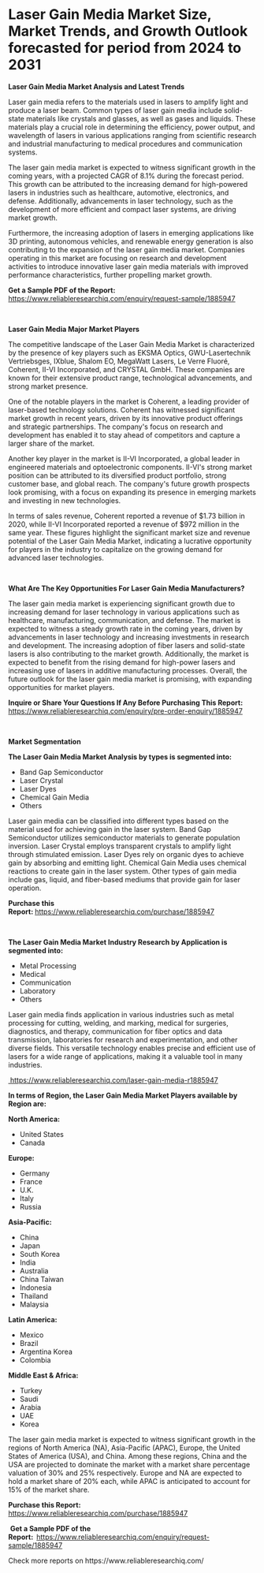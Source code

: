 <p><h1>Laser Gain Media Market Size, Market Trends, and Growth Outlook forecasted for period from 2024 to 2031</h1></p><p><strong>Laser Gain Media Market Analysis and Latest Trends</strong></p>
<p><p>Laser gain media refers to the materials used in lasers to amplify light and produce a laser beam. Common types of laser gain media include solid-state materials like crystals and glasses, as well as gases and liquids. These materials play a crucial role in determining the efficiency, power output, and wavelength of lasers in various applications ranging from scientific research and industrial manufacturing to medical procedures and communication systems.</p><p>The laser gain media market is expected to witness significant growth in the coming years, with a projected CAGR of 8.1% during the forecast period. This growth can be attributed to the increasing demand for high-powered lasers in industries such as healthcare, automotive, electronics, and defense. Additionally, advancements in laser technology, such as the development of more efficient and compact laser systems, are driving market growth.</p><p>Furthermore, the increasing adoption of lasers in emerging applications like 3D printing, autonomous vehicles, and renewable energy generation is also contributing to the expansion of the laser gain media market. Companies operating in this market are focusing on research and development activities to introduce innovative laser gain media materials with improved performance characteristics, further propelling market growth.</p></p>
<p><strong>Get a Sample PDF of the Report:&nbsp;</strong> <a href="https://www.reliableresearchiq.com/enquiry/request-sample/1885947">https://www.reliableresearchiq.com/enquiry/request-sample/1885947</a></p>
<p>&nbsp;</p>
<p><strong>Laser Gain Media Major Market Players</strong></p>
<p><p>The competitive landscape of the Laser Gain Media Market is characterized by the presence of key players such as EKSMA Optics, GWU-Lasertechnik Vertriebsges, IXblue, Shalom EO, MegaWatt Lasers, Le Verre Fluoré, Coherent, II-VI Incorporated, and CRYSTAL GmbH. These companies are known for their extensive product range, technological advancements, and strong market presence.</p><p>One of the notable players in the market is Coherent, a leading provider of laser-based technology solutions. Coherent has witnessed significant market growth in recent years, driven by its innovative product offerings and strategic partnerships. The company's focus on research and development has enabled it to stay ahead of competitors and capture a larger share of the market.</p><p>Another key player in the market is II-VI Incorporated, a global leader in engineered materials and optoelectronic components. II-VI's strong market position can be attributed to its diversified product portfolio, strong customer base, and global reach. The company's future growth prospects look promising, with a focus on expanding its presence in emerging markets and investing in new technologies.</p><p>In terms of sales revenue, Coherent reported a revenue of $1.73 billion in 2020, while II-VI Incorporated reported a revenue of $972 million in the same year. These figures highlight the significant market size and revenue potential of the Laser Gain Media Market, indicating a lucrative opportunity for players in the industry to capitalize on the growing demand for advanced laser technologies.</p></p>
<p>&nbsp;</p>
<p><strong>What Are The Key Opportunities For Laser Gain Media Manufacturers?</strong></p>
<p><p>The laser gain media market is experiencing significant growth due to increasing demand for laser technology in various applications such as healthcare, manufacturing, communication, and defense. The market is expected to witness a steady growth rate in the coming years, driven by advancements in laser technology and increasing investments in research and development. The increasing adoption of fiber lasers and solid-state lasers is also contributing to the market growth. Additionally, the market is expected to benefit from the rising demand for high-power lasers and increasing use of lasers in additive manufacturing processes. Overall, the future outlook for the laser gain media market is promising, with expanding opportunities for market players.</p></p>
<p><strong>Inquire or Share Your Questions If Any Before Purchasing This Report:</strong> <a href="https://www.reliableresearchiq.com/enquiry/pre-order-enquiry/1885947">https://www.reliableresearchiq.com/enquiry/pre-order-enquiry/1885947</a></p>
<p>&nbsp;</p>
<p><strong>Market Segmentation</strong></p>
<p><strong>The Laser Gain Media Market Analysis by types is segmented into:</strong></p>
<p><ul><li>Band Gap Semiconductor</li><li>Laser Crystal</li><li>Laser Dyes</li><li>Chemical Gain Media</li><li>Others</li></ul></p>
<p><p>Laser gain media can be classified into different types based on the material used for achieving gain in the laser system. Band Gap Semiconductor utilizes semiconductor materials to generate population inversion. Laser Crystal employs transparent crystals to amplify light through stimulated emission. Laser Dyes rely on organic dyes to achieve gain by absorbing and emitting light. Chemical Gain Media uses chemical reactions to create gain in the laser system. Other types of gain media include gas, liquid, and fiber-based mediums that provide gain for laser operation.</p></p>
<p><strong>Purchase this Report:&nbsp;</strong><a href="https://www.reliableresearchiq.com/purchase/1885947">https://www.reliableresearchiq.com/purchase/1885947</a></p>
<p>&nbsp;</p>
<p><strong>The Laser Gain Media Market Industry Research by Application is segmented into:</strong></p>
<p><ul><li>Metal Processing</li><li>Medical</li><li>Communication</li><li>Laboratory</li><li>Others</li></ul></p>
<p><p>Laser gain media finds application in various industries such as metal processing for cutting, welding, and marking, medical for surgeries, diagnostics, and therapy, communication for fiber optics and data transmission, laboratories for research and experimentation, and other diverse fields. This versatile technology enables precise and efficient use of lasers for a wide range of applications, making it a valuable tool in many industries.</p></p>
<p><a href="https://www.reliableresearchiq.com/laser-gain-media-r1885947">&nbsp;https://www.reliableresearchiq.com/laser-gain-media-r1885947</a></p>
<p><strong>In terms of Region, the Laser Gain Media Market Players available by Region are:</strong></p>
<p>
    <p> <strong> North America: </strong>
        <ul>
            <li>United States</li>
            <li>Canada</li>
        </ul>
        </p> 
    <p> <strong> Europe: </strong>
        <ul>
            <li>Germany</li>
            <li>France</li>
            <li>U.K.</li>
            <li>Italy</li>
            <li>Russia</li>
        </ul>
        </p> 
    <p> <strong> Asia-Pacific: </strong>
        <ul>
            <li>China</li>
            <li>Japan</li>
            <li>South Korea</li>
            <li>India</li>
            <li>Australia</li>
            <li>China Taiwan</li>
            <li>Indonesia</li>
            <li>Thailand</li>
            <li>Malaysia</li>
        </ul>
        </p> 
    <p> <strong> Latin America: </strong>
        <ul>
            <li>Mexico</li>
            <li>Brazil</li>
            <li>Argentina Korea</li>
            <li>Colombia</li>
        </ul>
        </p> 
    <p> <strong> Middle East & Africa: </strong>
        <ul>
            <li>Turkey</li>
            <li>Saudi</li>
            <li>Arabia</li>
            <li>UAE</li>
            <li>Korea</li>
        </ul>
    </p>
    </p>
<p><p>The laser gain media market is expected to witness significant growth in the regions of North America (NA), Asia-Pacific (APAC), Europe, the United States of America (USA), and China. Among these regions, China and the USA are projected to dominate the market with a market share percentage valuation of 30% and 25% respectively. Europe and NA are expected to hold a market share of 20% each, while APAC is anticipated to account for 15% of the market share.</p></p>
<p><strong>Purchase this Report: </strong><a href="https://www.reliableresearchiq.com/purchase/1885947">https://www.reliableresearchiq.com/purchase/1885947</a></p>
<p>&nbsp;<strong>Get a Sample PDF of the Report:&nbsp;&nbsp;</strong><a href="https://www.reliableresearchiq.com/enquiry/request-sample/1885947">https://www.reliableresearchiq.com/enquiry/request-sample/1885947</a></p>
<p><strong></strong></p>
<p>Check more reports on https://www.reliableresearchiq.com/</p>